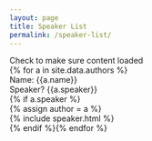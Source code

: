 ```yaml
---
layout: page
title: Speaker List
permalink: /speaker-list/
---
```


Check to make sure content loaded  
{% for a in site.data.authors %}  
Name: {{a.name}}  
Speaker? {{a.speaker}}  
{% if a.speaker %}  
{% assign author = a %}  
{% include speaker.html %}  
{% endif %}{% endfor %}  
